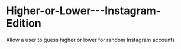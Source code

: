 # Higher-or-Lower---Instagram-Edition
Allow a user to guess higher or lower for random Instagram accounts
